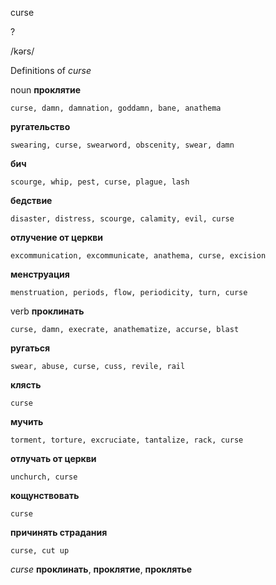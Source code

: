 curse

?

/kərs/

Definitions of _curse_

noun
**проклятие**

    curse, damn, damnation, goddamn, bane, anathema
**ругательство**

    swearing, curse, swearword, obscenity, swear, damn
**бич**

    scourge, whip, pest, curse, plague, lash
**бедствие**

    disaster, distress, scourge, calamity, evil, curse
**отлучение от церкви**

    excommunication, excommunicate, anathema, curse, excision
**менструация**

    menstruation, periods, flow, periodicity, turn, curse

verb
**проклинать**

    curse, damn, execrate, anathematize, accurse, blast
**ругаться**

    swear, abuse, curse, cuss, revile, rail
**клясть**

    curse
**мучить**

    torment, torture, excruciate, tantalize, rack, curse
**отлучать от церкви**

    unchurch, curse
**кощунствовать**

    curse
**причинять страдания**

    curse, cut up

_curse_
**проклинать**, **проклятие**, **проклятье**